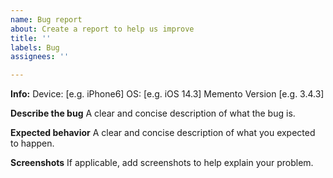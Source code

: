 ```yaml
---
name: Bug report
about: Create a report to help us improve
title: ''
labels: Bug
assignees: ''

---
```


**Info:**
 Device: [e.g. iPhone6]
 OS: [e.g. iOS 14.3]
 Memento Version [e.g. 3.4.3]

**Describe the bug**
A clear and concise description of what the bug is.

**Expected behavior**
A clear and concise description of what you expected to happen.

**Screenshots**
If applicable, add screenshots to help explain your problem.
